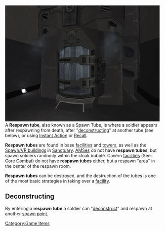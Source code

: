 ![](images/PSScreenShot0289.jpg "fig:PSScreenShot0289.jpg") A **Respawn tube**,
also known as a Spawn Tube, is where a soldier appears after respawning
from death, after "[deconstructing](deconstruct.md "wikilink")" at another
tube (see below), or using [Instant Action](Instant_Action.md "wikilink")
or [Recall](Recall.md "wikilink").

**Respawn tubes** are found in base [facilities](facilities.md "wikilink")
and [towers](towers.md "wikilink"), as well as the [Spawn/VR
buildings](Respawn_Building.md "wikilink") in
[Sanctuary](Sanctuary.md "wikilink").
[AMSes](Advanced_Mobile_Station.md "wikilink") do not have **respawn
tubes**, but spawn soldiers randomly within the cloak bubble. Cavern
[facilities](facilities.md "wikilink") (See: [Core
Combat](Core_Combat.md "wikilink")) do not have **respawn tubes** either,
but a respawn "area" in the center of the respawn room.

**Respawn tubes** can be destroyed, and the destruction of the tubes is
one of the most basic strategies in taking over a
[facility](facilities.md "wikilink").

## Deconstructing

By entering a **respawn tube** a soldier can
"[deconstruct](deconstruct.md "wikilink")" and respawn at another [spawn
point](spawn_point.md "wikilink").

[Category:Game Items](Category:Game_Items.md "wikilink")
